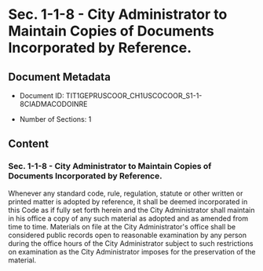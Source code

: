 # Sec. 1-1-8 - City Administrator to Maintain Copies of Documents Incorporated by Reference.

## Document Metadata

- Document ID: TIT1GEPRUSCOOR_CH1USCOCOOR_S1-1-8CIADMACODOINRE

- Number of Sections: 1


## Content

### Sec. 1-1-8 - City Administrator to Maintain Copies of Documents Incorporated by Reference.

Whenever any standard code, rule, regulation, statute or other written or printed
matter is adopted by reference, it shall be deemed incorporated in this Code as if
fully set forth herein and the City Administrator shall maintain in his office a copy
of any such material as adopted and as amended from time to time. Materials on file
at the City Administrator's office shall be considered public records open to reasonable
examination by any person during the office hours of the City Administrator subject
to such restrictions on examination as the City Administrator imposes for the preservation
of the material.

